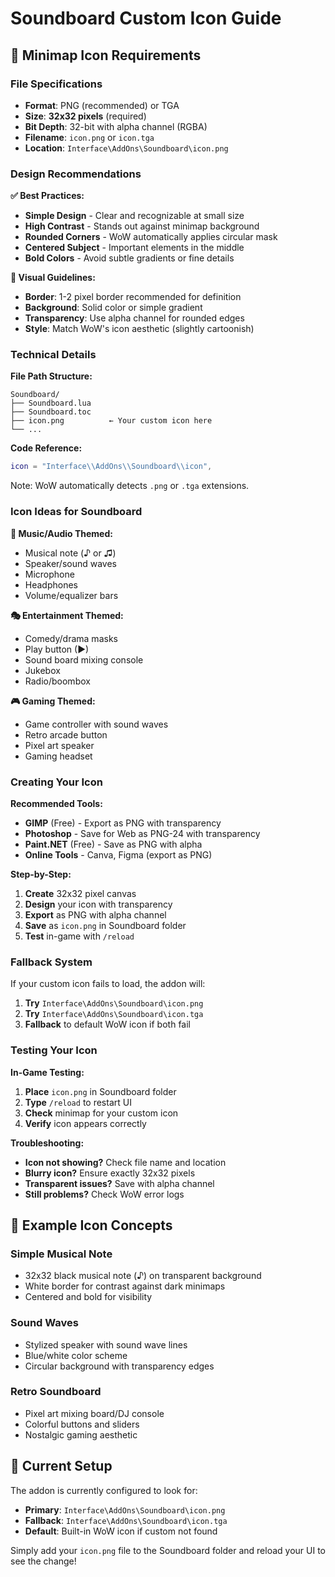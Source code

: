 # Soundboard Custom Icon Guide

## 📱 **Minimap Icon Requirements**

### **File Specifications**
- **Format**: PNG (recommended) or TGA
- **Size**: **32x32 pixels** (required)
- **Bit Depth**: 32-bit with alpha channel (RGBA)
- **Filename**: `icon.png` or `icon.tga`
- **Location**: `Interface\AddOns\Soundboard\icon.png`

### **Design Recommendations**

**✅ Best Practices:**
- **Simple Design** - Clear and recognizable at small size
- **High Contrast** - Stands out against minimap background
- **Rounded Corners** - WoW automatically applies circular mask
- **Centered Subject** - Important elements in the middle
- **Bold Colors** - Avoid subtle gradients or fine details

**🎨 Visual Guidelines:**
- **Border**: 1-2 pixel border recommended for definition
- **Background**: Solid color or simple gradient
- **Transparency**: Use alpha channel for rounded edges
- **Style**: Match WoW's icon aesthetic (slightly cartoonish)

### **Technical Details**

**File Path Structure:**
```
Soundboard/
├── Soundboard.lua
├── Soundboard.toc
├── icon.png          ← Your custom icon here
└── ...
```

**Code Reference:**
```lua
icon = "Interface\\AddOns\\Soundboard\\icon",
```
Note: WoW automatically detects `.png` or `.tga` extensions.

### **Icon Ideas for Soundboard**

**🎵 Music/Audio Themed:**
- Musical note (♪ or ♫)
- Speaker/sound waves
- Microphone
- Headphones
- Volume/equalizer bars

**🎭 Entertainment Themed:**
- Comedy/drama masks
- Play button (▶)
- Sound board mixing console
- Jukebox
- Radio/boombox

**🎮 Gaming Themed:**
- Game controller with sound waves
- Retro arcade button
- Pixel art speaker
- Gaming headset

### **Creating Your Icon**

**Recommended Tools:**
- **GIMP** (Free) - Export as PNG with transparency
- **Photoshop** - Save for Web as PNG-24 with transparency
- **Paint.NET** (Free) - Save as PNG with alpha
- **Online Tools** - Canva, Figma (export as PNG)

**Step-by-Step:**
1. **Create** 32x32 pixel canvas
2. **Design** your icon with transparency
3. **Export** as PNG with alpha channel
4. **Save** as `icon.png` in Soundboard folder
5. **Test** in-game with `/reload`

### **Fallback System**

If your custom icon fails to load, the addon will:
1. **Try** `Interface\AddOns\Soundboard\icon.png`
2. **Try** `Interface\AddOns\Soundboard\icon.tga`
3. **Fallback** to default WoW icon if both fail

### **Testing Your Icon**

**In-Game Testing:**
1. **Place** `icon.png` in Soundboard folder
2. **Type** `/reload` to restart UI
3. **Check** minimap for your custom icon
4. **Verify** icon appears correctly

**Troubleshooting:**
- **Icon not showing?** Check file name and location
- **Blurry icon?** Ensure exactly 32x32 pixels
- **Transparent issues?** Save with alpha channel
- **Still problems?** Check WoW error logs

## 🎨 **Example Icon Concepts**

### **Simple Musical Note**
- 32x32 black musical note (♪) on transparent background
- White border for contrast against dark minimaps
- Centered and bold for visibility

### **Sound Waves**
- Stylized speaker with sound wave lines
- Blue/white color scheme
- Circular background with transparency edges

### **Retro Soundboard**
- Pixel art mixing board/DJ console
- Colorful buttons and sliders
- Nostalgic gaming aesthetic

## 📝 **Current Setup**

The addon is currently configured to look for:
- **Primary**: `Interface\AddOns\Soundboard\icon.png`
- **Fallback**: `Interface\AddOns\Soundboard\icon.tga`
- **Default**: Built-in WoW icon if custom not found

Simply add your `icon.png` file to the Soundboard folder and reload your UI to see the change!
